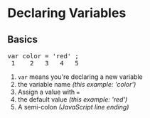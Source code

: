 # Declaring Variables
## Basics

<pre class="code javascript" >
var color = 'red' ;
 1    2   3   4   5
</pre>

1. `var` means you're declaring a new variable
2. the variable name _(this example: 'color')_
3. Assign a value with `=`
4. the default value _(this example: 'red')_
5. A semi-colon _(JavaScript line ending)_

